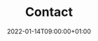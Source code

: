 ---
title: "Contact"
watermark: "Contact"
date: 2022-01-14T09:00:00+01:00
short_description: "Feel free to reach out to us, ask for more information and request a proposal."
page_header_image: "images/background/about.jpg"
description : "Feel free to reach out to us, ask for more information and request a proposal."

layout: "contact"
draft: false
---